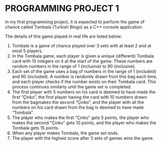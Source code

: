# PROGRAMMING PROJECT 1

In my first programming project, it is expected to perform the game of chance called Tombala (Turkish Bingo) as a C++ console application.

The details of this game played in real life are listed below:
1. Tombala is a game of chance played over 3 sets with at least 2 and at most 5 players.
2. In the Tombala game, each player is given a unique (different) Tombala card with 15 integers on it at the start of the game. These numbers are random numbers in the range of 1 (inclusive) to 90 (inclusive).
3. Each set of the game uses a bag of numbers in the range of 1 (included) and 90 (included). A number is randomly drawn from this bag each time, and each player checks if the number exists on their Tombala card. This process continues similarly until the game set is completed.
4. The first player with 5 numbers on his card is deemed to have made the first “Çinko”, the first player having the card with 10 numbers drawn from the bagmakes the second “Çinko”, and the player with all the numbers on his card drawn from the bag is deemed to have made “Tombala”.
5. The player who makes the first “Çinko” gets 5 points, the player who makes the second “Çinko” gets 10 points, and the player who makes the Tombala gets 15 points.
6. When any player makes Tombala, the game set ends.
7. The player with the highest score after 3 sets of games wins the game.
